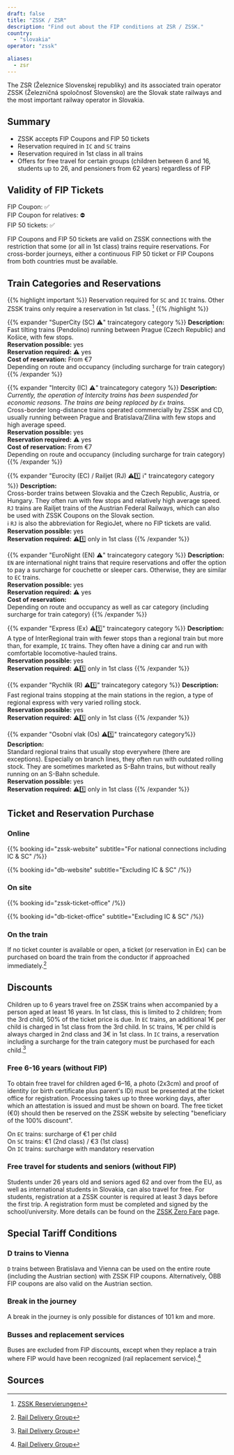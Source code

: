 ```yaml
---
draft: false
title: "ZSSK / ZSR"
description: "Find out about the FIP conditions at ZSR / ZSSK."
country:
  - "slovakia"
operator: "zssk"

aliases:
  - zsr
---
```


The ZSR (Železnice Slovenskej republiky) and its associated train operator ZSSK (Železničná spoločnosť Slovensko) are the Slovak state railways and the most important railway operator in Slovakia.

## Summary

- ZSSK accepts FIP Coupons and FIP 50 tickets
- Reservation required in `IC` and `SC` trains
- Reservation required in 1st class in all trains
- Offers for free travel for certain groups (children between 6 and 16, students up to 26, and pensioners from 62 years) regardless of FIP

## Validity of FIP Tickets

FIP Coupon: ✅ \
FIP Coupon for relatives: ⛔ \
FIP 50 tickets: ✅

FIP Coupons and FIP 50 tickets are valid on ZSSK connections with the restriction that some (or all in 1st class) trains require reservations. For cross-border journeys, either a continuous FIP 50 ticket or FIP Coupons from both countries must be available.

## Train Categories and Reservations

{{% highlight important %}}
Reservation required for `SC` and `IC` trains. Other ZSSK trains only require a reservation in 1st class. [^2]
{{% /highlight %}}

{{% expander "SuperCity (SC) ⚠️" traincategory category %}}
**Description:** \
Fast tilting trains (Pendolino) running between Prague (Czech Republic) and Košice, with few stops. \
**Reservation possible:** yes \
**Reservation required:** ⚠️ yes \
**Cost of reservation:** From €7 \
Depending on route and occupancy (including surcharge for train category)
{{% /expander %}}

{{% expander "Intercity (IC) ⚠️" traincategory category %}}
**Description:** \
_Currently, the operation of Intercity trains has been suspended for economic reasons. The trains are being replaced by `Ex` trains._ \
Cross-border long-distance trains operated commercially by ZSSK and CD, usually running between Prague and Bratislava/Zilina with few stops and high average speed. \
**Reservation possible:** yes \
**Reservation required:** ⚠️ yes \
**Cost of reservation:** From €7 \
Depending on route and occupancy (including surcharge for train category)
{{% /expander %}}

{{% expander "Eurocity (EC) / Railjet (RJ) ⚠️1️⃣ ℹ️" traincategory category %}}
**Description:** \
Cross-border trains between Slovakia and the Czech Republic, Austria, or Hungary. They often run with few stops and relatively high average speed. `RJ` trains are Railjet trains of the Austrian Federal Railways, which can also be used with ZSSK Coupons on the Slovak section. \
ℹ️ `RJ` is also the abbreviation for RegioJet, where no FIP tickets are valid. \
**Reservation possible:** yes \
**Reservation required:** ⚠️1️⃣ only in 1st class
{{% /expander %}}

{{% expander "EuroNight (EN) ⚠️" traincategory category %}}
**Description:** \
`EN` are international night trains that require reservations and offer the option to pay a surcharge for couchette or sleeper cars. Otherwise, they are similar to `EC` trains. \
**Reservation possible:** yes \
**Reservation required:** ⚠️ yes \
**Cost of reservation:** \
Depending on route and occupancy as well as car category (including surcharge for train category)
{{% /expander %}}

{{% expander "Express (Ex) ⚠️1️⃣" traincategory category %}}
**Description:** \
A type of InterRegional train with fewer stops than a regional train but more than, for example, `IC` trains. They often have a dining car and run with comfortable locomotive-hauled trains. \
**Reservation possible:** yes \
**Reservation required:** ⚠️1️⃣ only in 1st class
{{% /expander %}}

{{% expander "Rychlik (R) ⚠️1️⃣" traincategory category %}}
**Description:** \
Fast regional trains stopping at the main stations in the region, a type of regional express with very varied rolling stock. \
**Reservation possible:** yes \
**Reservation required:** ⚠️1️⃣ only in 1st class
{{% /expander %}}

{{% expander "Osobní vlak (Os) ⚠️1️⃣" traincategory category%}}
**Description:** \
Standard regional trains that usually stop everywhere (there are exceptions). Especially on branch lines, they often run with outdated rolling stock. They are sometimes marketed as S-Bahn trains, but without really running on an S-Bahn schedule. \
**Reservation possible:** yes \
**Reservation required:** ⚠️1️⃣ only in 1st class
{{% /expander %}}

## Ticket and Reservation Purchase

### Online

{{% booking id="zssk-website"
    subtitle="For national connections including IC & SC"
/%}}

{{% booking id="db-website"
    subtitle="Excluding IC & SC"
/%}}

### On site

{{% booking id="zssk-ticket-office" /%}}

{{% booking id="db-ticket-office"
    subtitle="Excluding IC & SC"
/%}}

### On the train

If no ticket counter is available or open, a ticket (or reservation in Ex) can be purchased on board the train from the conductor if approached immediately.[^1]

## Discounts

Children up to 6 years travel free on ZSSK trains when accompanied by a person aged at least 16 years. In 1st class, this is limited to 2 children; from the 3rd child, 50% of the ticket price is due. In `EC` trains, an additional 1€ per child is charged in 1st class from the 3rd child. In `SC` trains, 1€ per child is always charged in 2nd class and 3€ in 1st class. In `IC` trains, a reservation including a surcharge for the train category must be purchased for each child.[^1]

### Free 6-16 years (without FIP)

To obtain free travel for children aged 6–16, a photo (2x3cm) and proof of identity (or birth certificate plus parent's ID) must be presented at the ticket office for registration. Processing takes up to three working days, after which an attestation is issued and must be shown on board. The free ticket (€0) should then be reserved on the ZSSK website by selecting "beneficiary of the 100% discount".

On `EC` trains: surcharge of €1 per child \
On `SC` trains: €1 (2nd class) / €3 (1st class) \
On `IC` trains: surcharge with mandatory reservation

### Free travel for students and seniors (without FIP)

Students under 26 years old and seniors aged 62 and over from the EU, as well as international students in Slovakia, can also travel for free. For students, registration at a ZSSK counter is required at least 3 days before the first trip. A registration form must be completed and signed by the school/university. More details can be found on the [ZSSK Zero Fare](https://www.zssk.sk/en/zero-fare/) page.

## Special Tariff Conditions

### D trains to Vienna

`D` trains between Bratislava and Vienna can be used on the entire route (including the Austrian section) with ZSSK FIP coupons. Alternatively, ÖBB FIP coupons are also valid on the Austrian section.

### Break in the journey

A break in the journey is only possible for distances of 101 km and more.

### Busses and replacement services

Buses are excluded from FIP discounts, except when they replace a train where FIP would have been recognized (rail replacement service).[^1]

## Sources

[^1]: [Rail Delivery Group](https://www.raildeliverygroup.com/rst/europe-and-fip.html)

[^2]: [ZSSK Reservierungen](https://www.zssk.sk/en/seat-reservations)
